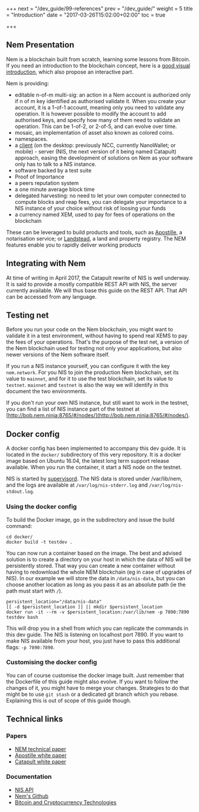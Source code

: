 +++
next = "/dev_guide/99-references"
prev = "/dev_guide/"
weight = 5
title = "Introduction"
date = "2017-03-26T15:02:00+02:00"
toc = true

+++


## Nem Presentation

Nem is a blockchain built from scratch, learning some lessons from Bitcoin.
If you need an introduction to the blockchain concept, here is a [good visual introduction](https://anders.com/blockchain/),
 which also propose an interactive part.

Nem is providing:

* editable n-of-m multi-sig: an action in a Nem account is authorized only if n of m key identified as authorised validate it. 
  When you create your account, it is a 1-of-1 account, meaning only you need to validate any operation. It is however possible
  to modify the account to add authorised keys, and specify how many of them need to validate an operation. This can be 1-of-2,
  or 2-of-5, and can evolve over time.
* mosaic, an implementation of asset also known as colored coins.
* namespaces.
* a [client](https://www.nem.io/install.html) (on the desktop: previously NCC, currently NanoWallet; or mobile) - server (NIS, the next version of it being named Catapult) approach, easing the development of solutions on Nem as your software only has to talk to a NIS instance.
* software backed by a test suite
* Proof of Importance
* a peers reputation system
* a one minute average block time
* delegated harvesting: no need to let your own computer connected to compute blocks and reap fees, you can delegate your importance to 
  a NIS instance of your choice without risk of loosing your funds
* a currency named XEM, used to pay for fees of operations on the blockchain

These can be leveraged to build products and tools, such as [Apostille](https://blog.nem.io/apostille/), a notarisation service; or  [Landstead](http://landstead.atraurablockchain.com/#!/), a land and property registry. The NEM features enable you to rapidly deliver working products

## Integrating with Nem

At time of writing in April 2017, the Catapult rewrite of NIS is well underway. It is said to provide a mostly compatible REST API with NIS, the 
server currently available. We will thus base this guide on the REST API. That API can be accessed from any language.

## Testing net

Before you run your code on the Nem blockchain, you might want to validate it in a test environment, without having to spend real XEMS
to pay the fees of your operations. That's the purpose of the test net, a version of the Nem blockchain used for testing not only your
applications, but also newer versions of the Nem software itself.

If you run a NIS instance yourself, you can configure it with the key `nem.network`. For you NIS to join the production Nem blockchain, 
set its value to `mainnet`, and for it to use the test blockchain, set its value to `testnet`. `mainnet` and `testnet`  is also the way we will identify 
in this document the two environments. 

If you don't run your own NIS instance, but still want to work in the testnet, you can find a list of NIS instance part of the testnet at
[http://bob.nem.ninja:8765/#/nodes/](http://bob.nem.ninja:8765/#/nodes/).

## Docker config

A docker config has been implemented to accompany this dev guide. It is located in the `docker/` subdirectory of this very repository.
It is a docker image based on Ubuntu 16.04, the latest long term support release available.
When you run the container, it start a NIS node on the testnet.

NIS is started by [supervisord](http://www.supervisord.org). The NIS data is stored under /var/lib/nem, and the logs are available at 
`/var/log/nis-stderr.log` and `/var/log/nis-stdout.log`.

### Using the docker config
To build the Docker image, go in the subdirectory and issue the build command:
```
cd docker/
docker build -t testdev .
```
You can now run a container based on the image. The best and advised solution is to create a directory on your host in which the 
data of NIS will be persistently stored. That way you can create a new container without having to redownload the whole NEM blockchain
(eg in case of upgrades of NIS). In our example we will store the data in `/data/nis-data`, but you can choose another location as long
as you pass it as an absolute path (ie the path must start with `/`).
```
persistent_location="/data/nis-data"
[[ -d $persistent_location ]] || mkdir $persistent_location
docker run -it --rm -v $persistent_location:/var/lib/nem -p 7890:7890 testdev bash
```

This will drop you in a shell from which you can replicate the commands in this dev guide. The NIS is listening on localhost port 7890.
If you want to make NIS available from your host, you just have to pass this additional flags: `-p 7890:7890`.

### Customising the docker config
You can of course customise the docker image built. Just remember that the Dockerfile of this guide might also evolve. If you want to 
follow the changes of it, you might have to merge your changes. Strategies to do that might be to use `git stash` or a dedicated git branch
which you rebase. Explaining this is out of scope of this guide though.

## Technical links

### Papers
* [NEM technical paper](http://blog.nem.io/nem-technical-report/)
* [Apostille white paper](https://www.nem.io/ApostilleWhitePaper.pdf)
* [Catapult white paper](https://www.nem.io/catapultwhitepaper.pdf)

### Documentation
* [NIS API](http://bob.nem.ninja/docs/)
* [Nem's Github](https://github.com/NemProject)
* [Bitcoin and Cryptocurrency Technologies](https://freedom-to-tinker.com/blog/randomwalker/the-princeton-bitcoin-textbook-is-now-freely-available/)
